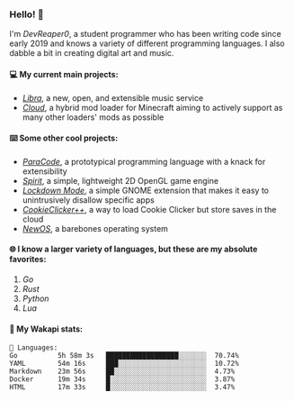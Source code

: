 ### Hello! 👋

I'm _DevReaper0_, a student programmer who has been writing code since early 2019 and knows a variety of different programming languages. I also dabble a bit in creating digital art and music.

#### 💻 My current main projects:

-   _[Libra](https://github.com/LibraMusic)_, a new, open, and extensible music service
-   _[Cloud](https://github.com/CloudLoaderMC/CloudLoader)_, a hybrid mod loader for Minecraft aiming to actively support as many other loaders' mods as possible

#### ⌨️ Some other cool projects:

-   _[ParaCode](https://github.com/ParaCodeLang/ParaCode)_, a prototypical programming language with a knack for extensibility
-   _[Spirit](https://gitlab.com/DevReaper0/SpiritEngine)_, a simple, lightweight 2D OpenGL game engine
-   _[Lockdown Mode](https://github.com/DevReaper0/GNOME-LockdownMode)_, a simple GNOME extension that makes it easy to unintrusively disallow specific apps
-   _[CookieClicker++](https://github.com/DevReaper0/CookieClickerPlusPlus)_, a way to load Cookie Clicker but store saves in the cloud
-   _[NewOS](https://github.com/DevReaper0/NewOS)_, a barebones operating system

#### 🌐 I know a larger variety of languages, but these are my absolute favorites:

1. _Go_
2. _Rust_
3. _Python_
4. _Lua_

#### 📡 My Wakapi stats:

```text
💾 Languages:
Go          5h 58m 3s   ██████████████████░░░░░░░  70.74%
YAML        54m 16s     ███░░░░░░░░░░░░░░░░░░░░░░  10.72%
Markdown    23m 56s     ██░░░░░░░░░░░░░░░░░░░░░░░  4.73%
Docker      19m 34s     █░░░░░░░░░░░░░░░░░░░░░░░░  3.87%
HTML        17m 33s     █░░░░░░░░░░░░░░░░░░░░░░░░  3.47%
```
